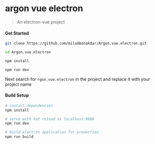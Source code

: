# argon vue electron

> An electron-vue project

#### Get Started

``` bash
git clone https://github.com/miladbonakdar/Argon.vue.electron.git

cd Argon.vue.electron

npm install

npm run dev

```

Next search for `rgon.vue.electron` in the project and replace it with your project name

#### Build Setup

``` bash
# install dependencies
npm install

# serve with hot reload at localhost:9080
npm run dev

# build electron application for production
npm run build

```
